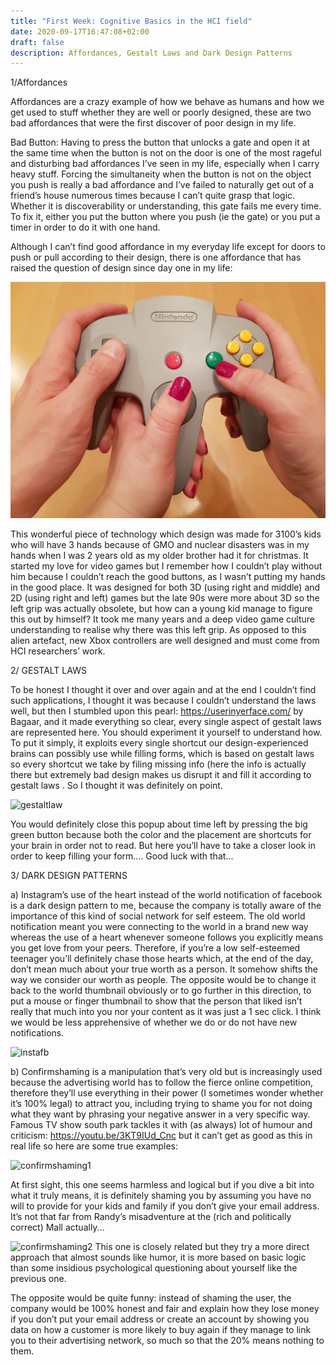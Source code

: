 ```yaml
---
title: "First Week: Cognitive Basics in the HCI field"
date: 2020-09-17T16:47:08+02:00
draft: false
description: Affordances, Gestalt Laws and Dark Design Patterns
---
```

1/Affordances

Affordances are a crazy example of how we behave as humans and how we get used to stuff whether they are well or poorly designed, these are two bad affordances that were the first discover of poor design in my life.

Bad Button:
Having to press the button that unlocks a gate and open it at the same time when the button is not on the door is one of the most rageful and disturbing bad affordances I’ve seen in my life, especially when I carry heavy stuff. 
Forcing the simultaneity when the button is not on the object you push is really a bad affordance and I’ve failed to naturally get out of a friend’s house numerous times because I can’t quite grasp that logic. Whether it is discoverability or understanding, this gate fails me every time. 
To fix it, either you put the button where you push (ie the gate) or you put a timer in order to do it with one hand.


Although I can’t find good affordance in my everyday life except for doors to push or pull according to their design, there is one affordance that has raised the question of design since day one in my life: 

![N64](/static/N64.jpg)


This wonderful piece of technology which design was made for 3100’s kids who will have 3 hands because of GMO and nuclear disasters was in my hands when I was 2 years old as my older brother had it for christmas. It started my love for video games but I remember how I couldn’t play without him because I couldn’t reach the good buttons, as I wasn’t putting my hands in the good place.
It was designed for both 3D (using right and middle) and 2D (using right and left) games but the late 90s were more about 3D so the left grip was actually obsolete, but how can a young kid manage to figure this out by himself? It took me many years and a deep video game culture understanding to realise why there was this left grip. 
As opposed to this alien artefact, new Xbox controllers are well designed and must come from HCI researchers’ work.

2/ GESTALT LAWS

To be honest I thought it over and over again and at the end I couldn’t find such applications, I thought it was because I couldn’t understand the laws well, but then I stumbled upon this pearl: https://userinyerface.com/ by Bagaar, and it made everything so clear, every single aspect of gestalt laws are represented here. You should experiment it yourself to understand how. To put it simply, it exploits every single shortcut our design-experienced brains can possibly use while filling forms, which is based on gestalt laws so every shortcut we take by filing missing info (here the info is actually there but extremely bad design makes us disrupt it and fill it according to gestalt laws . So I thought it was definitely on point.

![gestaltlaw](blog/gestalt.jpg)

You would definitely close this popup about time left by pressing the big green button because both the color and the placement are shortcuts for your brain in order not to read. But here you’ll have to take a closer look in order to keep filling your form…. Good luck with that...

3/ DARK DESIGN PATTERNS

a) Instagram’s use of the heart instead of the world notification of facebook is a dark design pattern to me, because the company is totally aware of the importance of this kind of social network for self esteem. The old world notification meant you were connecting to the world in a brand new way whereas the use of a heart whenever someone follows you explicitly means you get love from your peers. Therefore, if you’re a low self-esteemed teenager you’ll definitely chase those hearts which, at the end of the day, don’t mean much about your true worth as a person. It somehow shifts the way we consider our worth as people.
The opposite would be to change it back to the world thumbnail obviously or to go further in this direction, to put a mouse or finger thumbnail to show that the person that liked isn’t really that much into you nor your content as it was just a 1 sec click. I think we would be less apprehensive of whether we do or do not have new notifications.

![instafb](blog/fbinsta.jpg)

b) Confirmshaming is a manipulation that’s very old but is increasingly used because the advertising world has to follow the fierce online competition, therefore they’ll use everything in their power (I sometimes wonder whether it’s 100% legal) to attract you, including trying to shame you for not doing what they want by phrasing your negative answer in a very specific way.
Famous TV show south park tackles it with (as always) lot of humour and criticism:
https://youtu.be/3KT9IUd_Cnc but it can’t get as good as this in real life so here are some true examples:

![confirmshaming1](blog/confirm1.jpg)

At first sight, this one seems harmless and logical but if you dive a bit into what it truly means, it is definitely shaming you by assuming you have no will to provide for your kids and family if you don’t give your email address. It’s not that far from Randy’s misadventure at the (rich and politically correct) Mall actually...

![confirmshaming2](blog/confirm2.jpg)
This one is closely related but they try a more direct approach that almost sounds like humor, it is more based on basic logic than some insidious psychological questioning about yourself like the previous one.

The opposite would be quite funny: instead of shaming the user, the company would be 100% honest and fair and explain how they lose money if you don’t put your email address or create an account by showing you data on how a customer is more likely to buy again if they manage to link you to their advertising network, so much so that the 20% means nothing to them.
